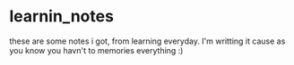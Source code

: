 # learnin_notes
these are some notes i got, from learning everyday. 
I'm writting it cause as you know you havn't to memories everything :)
